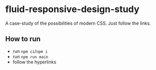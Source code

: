 # fluid-responsive-design-study

A case-study of the possibilities of modern CSS. Just follow the links.

## How to run

- run `npm ci`/`npm i`
- run `npm run main`
- follow the hyperlinks
